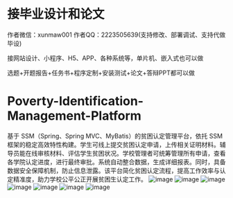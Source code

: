 # 接毕业设计和论文
作者微信：xunmaw001  作者QQ：2223505639(支持修改、部署调试、支持代做毕设)

接网站设计、小程序、H5、APP、各种系统等，单片机、嵌入式也可以做

选题+开题报告+任务书+程序定制+安装测试+论文+答辩PPT都可以做
# Poverty-Identification-Management-Platform
基于 SSM（Spring、Spring MVC、MyBatis）的贫困认定管理平台，依托 SSM 框架的稳定高效特性构建。学生可线上提交贫困认定申请，上传相关证明材料。辅导员能在线审核材料、评估学生贫困状况。学校管理者可统筹管理所有申请，查看各学院认定进度，进行最终审批。系统自动整合数据，生成详细报表。同时，具备数据安全保障机制，防止信息泄露。该平台简化贫困认定流程，提高工作效率与认定精准度，助力学校公平公正开展贫困生认定工作。 
![image](https://github.com/user-attachments/assets/2821ccaa-8b97-4f60-b4b4-c78bfa5530ab)
![image](https://github.com/user-attachments/assets/7d42c1d0-9b89-4517-926c-ee4be9a3bb26)
![image](https://github.com/user-attachments/assets/3d9ad392-a8e1-4b98-b901-c6bc546b0802)
![image](https://github.com/user-attachments/assets/49f7dc9b-4c2a-4b21-a38a-a23be6136b67)
![image](https://github.com/user-attachments/assets/038c2def-c4d8-47f4-81fd-048278413fea)
![image](https://github.com/user-attachments/assets/9f5a0e9c-ffbb-401d-a57d-5ee33d80b090)
![image](https://github.com/user-attachments/assets/ef1c6195-cdca-4dd4-9fe3-2d559d74e6db)
